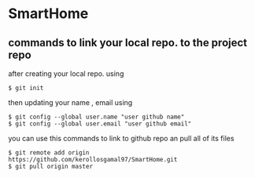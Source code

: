 # SmartHome

## commands to link your local repo. to the project repo
after creating your local repo. using
```
$ git init
```
then updating your name , email using
```
$ git config --global user.name "user github name"
$ git config --global user.email "user github email"
```
you can use this commands to link to github repo an pull all of its files
```
$ git remote add origin https://github.com/kerollosgamal97/SmartHome.git
$ git pull origin master
```
